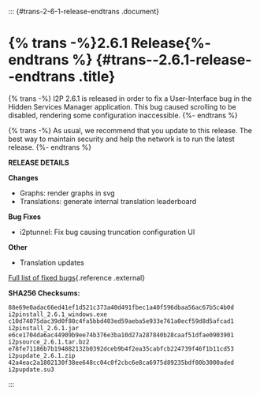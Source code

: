 ::: {#trans-2-6-1-release-endtrans .document}
# {% trans -%}2.6.1 Release{%- endtrans %} {#trans--2.6.1-release--endtrans .title}

{% trans -%} I2P 2.6.1 is released in order to fix a User-Interface bug
in the Hidden Services Manager application. This bug caused scrolling to
be disabled, rendering some configuration inaccessible. {%- endtrans %}

{% trans -%} As usual, we recommend that you update to this release. The
best way to maintain security and help the network is to run the latest
release. {%- endtrans %}

**RELEASE DETAILS**

**Changes**

-   Graphs: render graphs in svg
-   Translations: generate internal translation leaderboard

**Bug Fixes**

-   i2ptunnel: Fix bug causing truncation configuration UI

**Other**

-   Translation updates

[Full list of fixed
bugs](http://%7B%7Bi2pconv('git.idk.i2p')%7D%7D/i2p-hackers/i2p.i2p/-/issues?scope=all&state=closed&milestone_title=2.6.1){.reference
.external}

**SHA256 Checksums:**

``` literal-block
88e69e0adac66ed41ef1d521c373a40d491fbec1a40f596dbaa56ac67b5c4b0d  i2pinstall_2.6.1_windows.exe
c10d74075dac39d0f80c4fa5bbd403ed59aeba5e933e761a0ecf59d8d5afcad1  i2pinstall_2.6.1.jar
e6ce1704da6ac44909b9ee74b376e3ba10d27a287840b28caaf51dfae0903901  i2psource_2.6.1.tar.bz2
e78fe71186b7b194882132b0392dceb9b4f2ea35cabfcb224739f46f1b11cd53  i2pupdate_2.6.1.zip
42a4eac2a1802130f38ee648cc04c0f2cbc6e8ca6975d89235bdf80b3000aded  i2pupdate.su3
```
:::
